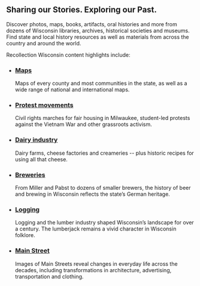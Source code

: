 ## Sharing our Stories. Exploring our Past.

Discover photos, maps, books, artifacts, oral histories and more from dozens of Wisconsin libraries, archives, historical societies and museums. Find state and local history resources as well as materials from across the country and around the world.

Recollection Wisconsin content highlights include:

- ### [Maps](/search?q=map)

  Maps of every county and most communities in the state, as well as a wide range of national and international maps.

- ### [Protest movements](/search?q=protest*)

  Civil rights marches for fair housing in Milwaukee, student-led protests against the Vietnam War and other grassroots activism. 

- ### [Dairy industry](/search?q=dairy*+OR+cheese*)

  Dairy farms, cheese factories and creameries -- plus historic recipes for using all that cheese.

- ### [Breweries](/search?q=beer+OR+brewing+OR+brewery)

  From Miller and Pabst to dozens of smaller brewers, the history of beer and brewing in Wisconsin reflects the state’s German heritage.

- ### [Logging](/search?q=lumber+OR+logging)

  Logging and the lumber industry shaped Wisconsin’s landscape for over a century. The lumberjack remains a vivid character in Wisconsin folklore.

- ### [Main Street](/search?q=%22main+street%22)

  Images of Main Streets reveal changes in everyday life across the decades, including transformations in architecture, advertising, transportation and clothing.
